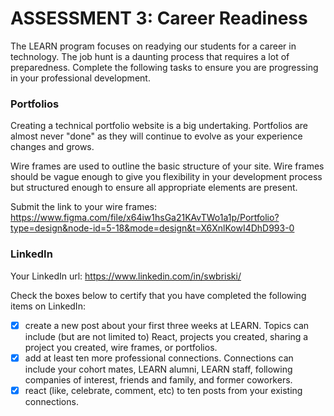 # ASSESSMENT 3: Career Readiness

The LEARN program focuses on readying our students for a career in technology. The job hunt is a daunting process that requires a lot of preparedness. Complete the following tasks to ensure you are progressing in your professional development.

### Portfolios

Creating a technical portfolio website is a big undertaking. Portfolios are almost never "done" as they will continue to evolve as your experience changes and grows.

Wire frames are used to outline the basic structure of your site. Wire frames should be vague enough to give you flexibility in your development process but structured enough to ensure all appropriate elements are present. 

Submit the link to your wire frames: https://www.figma.com/file/x64iw1hsGa21KAvTWo1a1p/Portfolio?type=design&node-id=5-18&mode=design&t=X6XnlKowI4DhD993-0


### LinkedIn

Your LinkedIn url: https://www.linkedin.com/in/swbriski/

Check the boxes below to certify that you have completed the following items on LinkedIn:

- [X] create a new post about your first three weeks at LEARN. Topics can include (but are not limited to) React, projects you created, sharing a project you created, wire frames, or portfolios.
- [X] add at least ten more professional connections. Connections can include your cohort mates, LEARN alumni, LEARN staff, following companies of interest, friends and family, and former coworkers.
- [X] react (like, celebrate, comment, etc) to ten posts from your existing connections.
